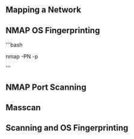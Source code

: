 


## Mapping a Network

## NMAP OS Fingerprinting


'''bash

nmap -PN -p <ip>

'''
## NMAP Port Scanning

## Masscan

## Scanning and OS Fingerprinting
